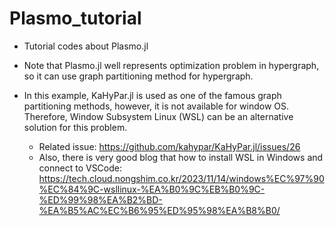 # Plasmo_tutorial
* Tutorial codes about Plasmo.jl

* Note that Plasmo.jl well represents optimization problem in hypergraph, so it can use graph partitioning method for hypergraph. 
* In this example, KaHyPar.jl is used as one of the famous graph partitioning methods, however, it is not available for window OS. Therefore, Window Subsystem Linux (WSL) can be an alternative solution for this problem.
    * Related issue: https://github.com/kahypar/KaHyPar.jl/issues/26
    * Also, there is very good blog that how to install WSL in Windows and connect to VSCode: https://tech.cloud.nongshim.co.kr/2023/11/14/windows%EC%97%90%EC%84%9C-wsllinux-%EA%B0%9C%EB%B0%9C-%ED%99%98%EA%B2%BD-%EA%B5%AC%EC%B6%95%ED%95%98%EA%B8%B0/ 
